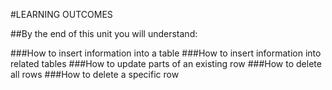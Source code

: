 #LEARNING OUTCOMES

##By the end of this unit you will understand:

###How to insert information into a table
###How to insert information into related tables
###How to update parts of an existing row
###How to delete all rows
###How to delete a specific row
